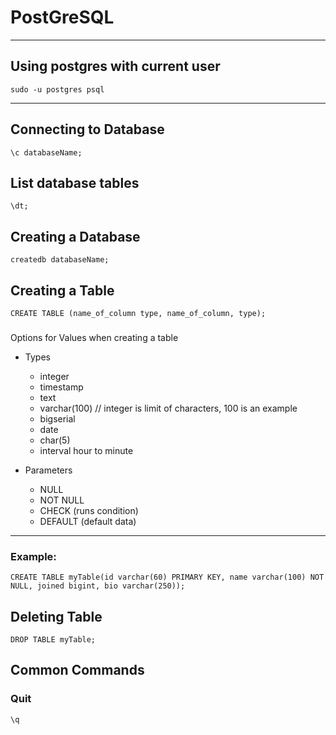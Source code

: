 # PostGreSQL
----
## Using postgres with current user
```
sudo -u postgres psql
```
----

## Connecting to Database
```
\c databaseName;
```

## List database tables
```
\dt;
```

## Creating a Database
```
createdb databaseName;
```

## Creating a Table
```
CREATE TABLE (name_of_column type, name_of_column, type);
```

###
Options for Values when creating a table
- Types
  - integer
  - timestamp
  - text
  - varchar(100) // integer is limit of characters, 100 is an example
  - bigserial
  - date
  - char(5)
  - interval hour to minute

- Parameters
  - NULL
  - NOT NULL
  - CHECK (runs condition)
  - DEFAULT (default data)

----

### Example:
```
CREATE TABLE myTable(id varchar(60) PRIMARY KEY, name varchar(100) NOT NULL, joined bigint, bio varchar(250));
```

## Deleting Table
```
DROP TABLE myTable;
```

## Common Commands
### Quit
```
\q
```
### 


